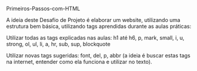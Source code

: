 Primeiros-Passos-com-HTML

A ideia deste Desafio de Projeto é elaborar um website, utilizando uma estrutura bem básica, utilizando tags aprendidas durante as aulas práticas:

Utilizar todas as tags explicadas nas aulas: h1 até h6, p, mark, small, i, u, strong, ol, ul, li, a, hr, sub, sup, blockquote

Utilizar novas tags sugeridas: font, del, p, abbr (a ideia é buscar estas tags na internet, entender como ela funciona e utilizar no texto).
